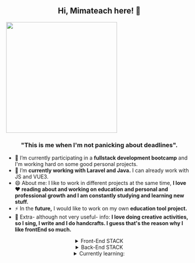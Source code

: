 ### 
<h2 align="center">Hi, Mimateach here! 👋 </h2>
<div align="center">
  <div style="display: flex; align-items: flex-start;">
<img style="width:300px; height: auto;" src="https://sdk.bitmoji.com/render/panel/5e845383-93bc-40c1-bdde-3574c1b7c810-83bc2942-e990-4d1b-b614-ff0e9f07e23a-v1.png?transparent=1&palette=1" />
</div>
</div>

<h3 align="center">"This is me when I'm not panicking about deadlines".</h3>


<!--
**mimateach/mimateach** is a ✨ _special_ ✨ repository because its `README.md` (this file) appears on your GitHub profile.

Here are some ideas to get you started:
- 🤔 I’m looking for help with ...
- 💬 Ask me about ...
- 📫 How to reach me: 
- 😄 Pronouns: ...
- ⚡ Fun fact: ...
-->

- 🔭 I’m currently participating in a **fullstack development bootcamp** and I'm working hard on some good personal projects.
- 🌱 I’m **currently working with Laravel and Java.** I can already work with JS and VUE3. 
- 😄 About me: I like to work in different projects at the same time, **I love ❤️ reading about and working on education and personal and professional growth and I am constantly studying and learning new stuff.**
- ⚡ In the **future,** I would like to work on my own **education tool project.**
- 🤔 Extra- although not very useful- info: **I love doing creative activities, so I sing, I write and I do handcrafts. I guess that's the reason why I like frontEnd so much.**


<details>
  <summary align="center">Front-End STACK</summary>
  <div align="center">
      <img src="https://logodownload.org/wp-content/uploads/2016/10/html5-logo-8.png" style="width:44px; height: auto;">
      <img src="https://cdn1.iconfinder.com/data/icons/logotypes/32/badge-css-3-512.png" style="width:50px; height: auto;">
      <img src="https://cdn-icons-png.flaticon.com/512/5968/5968672.png" style="width:50px; height: auto;">
      <img src="https://cdn-icons-png.flaticon.com/512/5968/5968292.png" style="width:50px; height: auto;">
      <img src="https://cdn.freebiesupply.com/logos/large/2x/vue-9-logo-png-transparent.png" style="width:55px; height: auto;">
      <img src="https://codekitapp.com/images/help/free-tailwind-icon@2x.png" style="width:70px; height: auto;">
  </div>
</details>
<details>
  <summary align="center">Back-End STACK</summary>
  <div align="center"; style="display: flex; align-items: flex-start;">
      <img src="https://cdn.freebiesupply.com/logos/large/2x/mysql-5-logo-png-transparent.png" style="width:50px; height: auto;">
      <img src="https://cdn.freebiesupply.com/logos/large/2x/php-1-logo-png-transparent.png" style="width:50px; height: auto;">
      <img src="https://logospng.org/download/laravel/logo-laravel-icon-1024.png" style="width:50px; height: auto;"> 
      <img src="https://images.vexels.com/media/users/3/166401/isolated/preview/b82aa7ac3f736dd78570dd3fa3fa9e24-java-programming-language-icon-by-vexels.png" style="width:50px; height: auto;">
      
   </div>
  </details>
  <details>
  <summary align="center">Currently learning:</summary>
  <div align="center"; style="display: flex; align-items: flex-start;">
      <img src="https://cdn-icons-png.flaticon.com/512/1126/1126012.png" style="width:50px; height: auto;">
   </div>
   </details>
<!--   <details>
  <summary align="center">Other tools:</summary>
  <div align="center"; style="display: flex; flex-direction: row; align-items: flex-start;">
    <div style="background-color: #794D6A">VSCode</div>  <div style="background-color: #EE8888">Figma</div>  <div style="background-color: #F7D497">Jira</div>  <div style="background-color: #D9832D">Trello</div>  <div style="background-color: #3A3B16">GitKraken</div>
   </div>
   </details> -->
